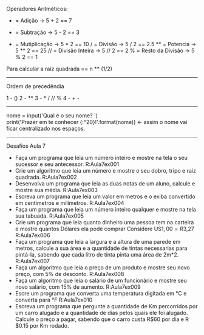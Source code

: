 Operadores Aritméticos:
+ = Adição -> 5 + 2 == 7
- = Subtração -> 5 - 2 == 3
* = Mutiplicação -> 5 * 2 == 10
/ = Divisão -> 5 / 2 == 2.5
** = Potencia -> 5 ** 2 == 25
// = Divisão Inteira -> 5 // 2 == 2
% = Resto da Divisão -> 5 % 2 == 1

Para calcular a raiz quadrada == n ** (1/2)

----------------------------------------------------------
Ordem de precedêndia

1 - ()
2 - **
3 - * / // %
4 - + -

----------------------------------------------------------

nome = input('Qual é o seu nome? ')  
print('Prazer em te conhecer {:^20}!'.format(nome)) <- assim o nome vai ficar centralizado nos espaços.

----------------------------------------------------------

Desafios Aula 7 

- Faça um programa que leia um número inteiro e mostre na tela o seu sucessor e seu antecessor.
	R:Aula7ex001
- Crie um algoritmo que leia um número e mostre o seu dobro, tripo e raiz quadrada.
	R:Aula7ex002
- Desenvolva um programa que leia as duas notas de um aluno, calcule e mostre sua média.
	R:Aula7ex003
- Escreva um programa que leia um valor em metros e o exiba convertido em centimetros e milímetros.
	R:Aula7ex004
- Faça um programa que leia um número inteiro qualquer e mostre na tela sua tabuada.
	R:Aula7ex005
- Crie um programa que leia quanto dinheiro uma pessoa tem na carteira e mostre quantos Dólares ela pode comprar
	Considere US$1,00 = R$3,27
	R:Aula7ex006
- Faça um programa que leia a largura e a altura de uma parede em metros, calcule a sua área e a quantidade de tintas necessarias para pintá-la, sabendo que cada litro de tinta pinta uma área de 2m*2.
	R:Aula7ex007
- Faça um algoritmo que leia o preço de um produto e mostre seu novo preço, com 5% de desconto.
	R:Aula7ex008
- Faça um algoritmo que leia o salário de um funcionário e mostre seu novo salário, com 15% de aumento.
	R:Aula7ex009
- Escre um programa que converta uma temperatura digitada em °C e converta para °F
	R:Aula7ex010
- Escreva um programa que pergunte a quantidade de Km percorridos por um carro alugado e a quantidade de dias pelos quais ele foi alugado. Calcule o preço a pagar, sabendo que o carro custa R$60 por dia e R $0.15 por Km rodado.
	

